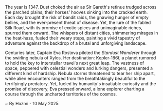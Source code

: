
The year is 1347.  Dust choked the air as Sir Gareth's retinue trudged across the parched plains, their horses' hooves sinking into the cracked earth.  Each day brought the risk of bandit raids, the gnawing hunger of empty bellies, and the ever-present threat of disease. Yet, the lure of the fabled Silk Road, with its promise of exotic spices and unimaginable riches, spurred them onward.  The whispers of distant cities, shimmering mirages in the heat-haze, fueled their weary steps, painting a vivid tapestry of adventure against the backdrop of a brutal and unforgiving landscape.

Centuries later, Captain Eva Rostova piloted the *Stardust Wanderer* through the swirling nebula of Xylos.  Her destination: Kepler-186f, a planet rumored to hold the key to interstellar travel's next great leap.  The vastness of space, peppered with celestial wonders and lurking dangers, presented a different kind of hardship.  Nebula storms threatened to tear her ship apart, while alien encounters ranged from the breathtakingly beautiful to the terrifyingly predatory.  Yet, fueled by humanity's insatiable curiosity and the promise of discovery, Eva pressed onward, a lone explorer charting a course through the uncharted territories of the cosmos.

~ By Hozmi - 10 May 2025
